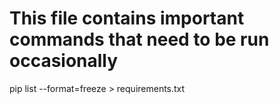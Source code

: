 # This file contains important commands that need to be run occasionally

pip list --format=freeze > requirements.txt

